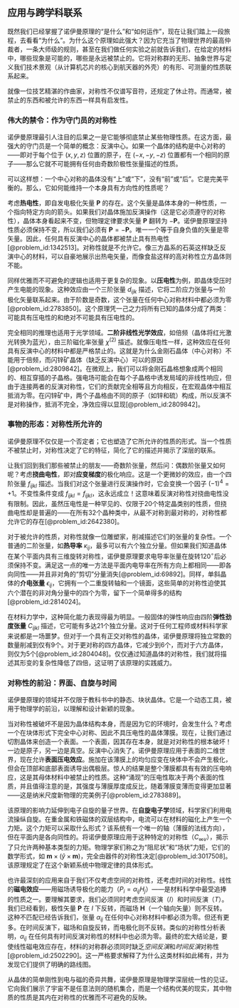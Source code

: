 ## 应用与跨学科联系

既然我们已经掌握了诺伊曼原理的“是什么”和“如何运作”，现在让我们踏上一段旅程，去看看“为什么”。为什么这个原理如此强大？因为它充当了物理世界的最高仲裁者，一条大师级的规则，甚至在我们做任何实验之前就告诉我们，在给定的材料中，哪些现象是可能的，哪些是永远被禁止的。它将对称群的无形、抽象世界与定义我们技术景观（从计算机芯片的核心到航天器的外壳）的有形、可测量的性质联系起来。

就像一位技艺精湛的作曲家，对称性不仅谱写音符，还规定了休止符。而通常，被禁止的东西和被允许的东西一样具有启发性。

### 伟大的禁令：作为守门员的对称性

诺伊曼原理最引人注目的后果之一是它能够彻底禁止某些物理性质。在这方面，最强大的守门员是一个简单的概念：反演中心。如果一个晶体的结构是中心对称的——即对于每个位于 $(x, y, z)$ 位置的原子，在 $(-x, -y, -z)$ 位置都有一个相同的原子——那么它就不可能拥有任何由奇数阶极性张量描述的性质。

可以这样想：一个中心对称的晶体没有“上”或“下”，没有“前”或“后”。它是完美平衡的。那么，它如何能维持一个本身具有方向性的性质呢？

考虑**热电性**，即自发电极化矢量 $\mathbf{P}$ 的存在。这个矢量是晶体本身的一种性质，一个指向特定方向的箭头。如果我们对晶体施加反演操作（这是它必须遵守的对称性），晶体本身看起来不变，但物理定律要求矢量 $\mathbf{P}$ 翻转为 $-\mathbf{P}$。诺伊曼原理坚持性质必须保持不变，所以我们必须有 $\mathbf{P} = -\mathbf{P}$。唯一一个等于自身负值的矢量是零矢量。因此，任何具有反演中心的晶体都被禁止具有热电性[@problem_id:1342513]。对称性就是不允许它。像三方晶系的石英这样缺乏反演中心的材料，可以自豪地展示出热电矢量，而像食盐这样的高对称性立方晶体则不能。

同样优雅而不可避免的逻辑也适用于更复杂的现象。以**压电性**为例，即晶体受压时产生电能的现象。这种效应由一个三阶张量 $d_{ijk}$ 描述，它将二阶应力张量与一阶极化矢量联系起来。由于阶数是奇数，这个张量在任何中心对称材料中都必须为零[@problem_id:2783850]。这个原理凭一己之力将所有已知的晶体分成了两类：可能具有压电性的和绝对不可能具有压电性的。

完全相同的推理也适用于光学领域。**二阶非线性光学效应**，如倍频（晶体将红光激光转换为蓝光），由三阶磁化率张量 $\chi^{(2)}$ 描述。就像压电性一样，这种效应在任何具有反演中心的材料中都是严格禁止的。这就是为什么金刚石晶体（中心对称）不能用于倍频，而闪锌矿晶体（缺乏反演中心）可以的原因[@problem_id:2809842]。在微观上，我们可以将金刚石晶格想象成两个相同的、相互穿插的子晶格。强电场可能会在每个子晶格中诱发局域的非线性响应，但由于连接两者的反演对称性，它们的贡献完全相等且方向相反，在宏观晶体中相互抵消为零。在闪锌矿中，两个子晶格由不同的原子（如锌和硫）构成，所以反演不是对称操作，抵消不完全，净效应得以显现[@problem_id:2809842]。

### 事物的形态：对称性所允许的

诺伊曼原理不仅仅是一个否定者；它也塑造了它所允许的性质的形式。当一个性质不被禁止时，对称性决定了它的特征，简化了它的描述并揭示了深层的联系。

让我们回到我们那些被禁止的朋友——奇数阶张量，然后问：偶数阶张量又如何呢？考虑**挠曲电性**，即对**应变梯度**的极化响应。这是一个更微妙的效应，由一个四阶张量 $f_{ijkl}$ 描述。当我们对这个张量进行反演操作时，它会变换一个因子 $(-1)^4 = +1$。不变性条件变成 $f_{ijkl} = f_{ijkl}$，这永远成立！这意味着反演对称性对挠曲电性没有限制。因此，虽然压电性是一种罕见的、仅限于20个特定晶类别的性质，但挠曲电性却是普遍的——在所有32个晶种类中，从最不对称到最对称的，对称性都允许它的存在[@problem_id:2642380]。

对于被允许的性质，对称性就像一位雕塑家，削减描述它们的张量的复杂性。一个普通的二阶张量，如**热导率** $\kappa_{ij}$，最多可以有六个独立分量。但如果我们知道晶体在某个平面内具有三维旋转对称性，诺伊曼原理要求电导率张量在旋转$120^\circ$后必须保持不变。满足这一点的唯一方法是平面内电导率在所有方向上都相同——即各向同性——并且非对角的“剪切”分量消失[@problem_id:69892]。同样，单斜晶体的**介电张量** $\epsilon_{ij}$，它拥有一个二重旋转轴和一个镜面，这些简单的对称性迫使其六个潜在的非对角分量中的四个为零，留下一个简单得多的结构[@problem_id:2814024]。

在材料力学中，这种简化能力表现得最为明显。一般固体的弹性响应由四阶**弹性劲度张量** $C_{ijkl}$ 描述，它可能有多达21个独立分量。这对于任何工程师或材料科学家来说都是一场噩梦。但对于一个具有正交对称性的晶体，诺伊曼原理将独立常数的数量削减到仅有9个。对于更对称的四方晶体，它减少到6个，而对于六方晶体，则仅为5个[@problem_id:2804048]。仅仅通过知道晶体的对称性，我们就将描述其形变的复杂性降低了四倍，这证明了该原理的实践威力。

### 对称性的前沿：界面、自旋与时间

诺伊曼原理的领域并不仅限于教科书中的静态、块状晶体。它是一个动态工具，被用于物理学的前沿，以理解和设计新颖的现象。

当对称性被破坏不是因为晶体结构本身，而是因为它的环境时，会发生什么？考虑一个在块体形式下完全中心对称、因此不具压电性的晶体薄膜。现在，让我们通过切割晶体来创造一个表面。一个表面，因其存在本身，就是对对称性的根本破坏！一边是原子，另一边是真空。反演中心消失了。诺伊曼原理应用于表面的二维世界，现在允许**表面压电效应**。施加在该薄膜上的均匀应变在块体中不会产生极化，但会在顶部和底部表面诱导出偶极层。惊人的结果是整个薄膜都具有有效的压电响应，这是其母体材料中被禁止的性质。这种“涌现”的压电性取决于两个表面的性质，并且值得注意的是，其强度与薄膜厚度成反比，随着薄膜变薄而变得更加显著——这是纳米尺度新物理的完美例子[@problem_id:2783889]。

该原理的影响力延伸到电子自旋的量子世界。在**自旋电子学**领域，科学家们利用电流操纵自旋。在重金属和铁磁体的双层结构中，电流可以在材料的磁化上产生一个力矩。这个力矩可以采取什么形式？该系统有一个唯一的轴（薄膜的法线方向），但在平面内是各向同性的。将诺伊曼原理应用于这种特定的对称性（$C_{\infty v}$），揭示了只允许两种基本类型的力矩。物理学家们称之为“阻尼状”和“场状”力矩，它们的数学形式，如 $\mathbf{m} \times (\hat{y} \times \mathbf{m})$，完全由器件的对称性决定[@problem_id:3017508]。该原理规定了在这个新颖系统中物理定律的具体形式。

也许最深刻的应用来自于我们不仅考虑空间的对称性，还考虑时间的对称性。线性的**磁电效应**——用磁场诱导极化的能力（$P_i = \alpha_{ij} H_j$）——是材料科学中最受追捧的性质之一。要理解其要求，我们必须同时考虑空间反演（$I$）和时间反演（$T$）。我们已经看到，极性矢量 $\mathbf{P}$ 在 $I$ 下反转，而磁场 $\mathbf{H}$（一个轴向矢量）则不反转。这种不匹配已经告诉我们，张量 $\alpha_{ij}$ 在任何中心对称材料中都必须为零。但还有更多。在时间反演下，磁场和自旋反转，而电极化则不反转。类似的对称性分析表明，$\alpha_{ij}$ 在任何具有时间反演对称性的材料中也必须为零。最终的宏大结论是，要使线性磁电效应存在，材料的对称群必须同时缺乏*空间反演*和*时间反演*对称性[@problem_id:2502290]。这一严格要求解释了为什么这类材料如此稀有，并为发现它们提供了明确的路线图。

从晶体的简单刚性到电与磁的奇异共舞，诺伊曼原理是物理学深层统一性的见证。它向我们展示了宇宙不是任意法则的随机集合，而是一个结构优美的现实，其中物质的性质是其内在对称性的优雅而不可避免的反映。
